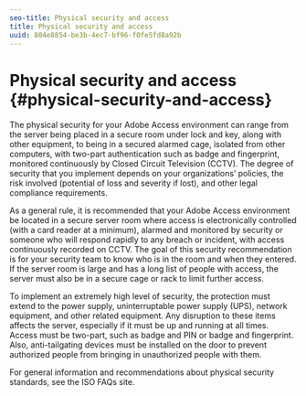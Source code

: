 ```yaml
---
seo-title: Physical security and access
title: Physical security and access
uuid: 804e8854-be3b-4ec7-bf96-f0fe5fd8a92b
---
```


# Physical security and access {#physical-security-and-access}

The physical security for your Adobe Access environment can range from the server being placed in a secure room under lock and key, along with other equipment, to being in a secured alarmed cage, isolated from other computers, with two-part authentication such as badge and fingerprint, monitored continuously by Closed Circuit Television (CCTV). The degree of security that you implement depends on your organizations’ policies, the risk involved (potential of loss and severity if lost), and other legal compliance requirements.

As a general rule, it is recommended that your Adobe Access environment be located in a secure server room where access is electronically controlled (with a card reader at a minimum), alarmed and monitored by security or someone who will respond rapidly to any breach or incident, with access continuously recorded on CCTV. The goal of this security recommendation is for your security team to know who is in the room and when they entered. If the server room is large and has a long list of people with access, the server must also be in a secure cage or rack to limit further access.

To implement an extremely high level of security, the protection must extend to the power supply, uninterruptable power supply (UPS), network equipment, and other related equipment. Any disruption to these items affects the server, especially if it must be up and running at all times. Access must be two-part, such as badge and PIN or badge and fingerprint. Also, anti-tailgating devices must be installed on the door to prevent authorized people from bringing in unauthorized people with them.

For general information and recommendations about physical security standards, see the ISO FAQs site. 
